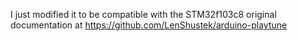 I just modified it to be compatible with the STM32f103c8 
original documentation at https://github.com/LenShustek/arduino-playtune
